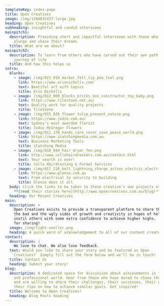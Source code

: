 ```yaml
---
templateKey: index-page
title: Open Creatives
image: /img/1266032437-large.jpg
heading: Open Creatives
subheading: insightful and candid interviews
mainpitch1:
  description: Providing short and impactful interviews with those who take the
    plunge and chase their dreams
  title: What are we about?
mainpitch2:
  description: To learn from others who have carved out their own path along their
    journey of life
  title: And how this helps us
intro:
  blurbs:
    - image: /img/023_010_marker_felt_tip_pen_tool.png
      link: https://www.erinnicholls.com/
      text: Beatiful art with Copics
      title: Erin Nicholls
    - image: /img/012_009_blocks_bricks_box_constructor_toy_baby.png
      link: https://www.tilestone.net.au/
      text: Quality work for quality projects
      title: TileStone
    - image: /img/015_026_flower_tulip_present_nature.png
      link: https://www.jodie.com.au/
      text: Sydney's most awarded florist
      title: Jodie McGregor Flowers
    - image: /img/011_139_hands_care_cover_save_peace_world.png
      link: https://www.icatchingmedia.com.au
      text: Business Marketing Tools
      title: iCatching Media
    - image: /img/018_044_hair_dryer_fen.png
      link: http://www.cellohairdressers.com.au/contact.html
      text: Your search is over!
      title: Cello Hairdressing & Formal Services
    - image: /img/017_226_bolt_lightning_charge_action_electric_electricity.png
      link: https://www.glenco.com.au
      text: From electrical to security to building
      title: Glenco does it all
  body: Click the links to be taken to these creative's own projects otherwise
    **[read their stories here](http://www.opencreatives.com.au/blog)**
  heading: Our Recent Creatives
main:
  description: >
    Open Creatives exists to provide a transparent platform to share the good
    the bad and the ugly sides of growth and creativity in hopes of helping to
    instil others with some extra confidence to achieve higher highs.  Thank you
    for sharing!
  image: /img/light-smaller.png
  heading: A quick word of acknowledgement to all of our content creators
contact:
  description: |
    We love to chat. We also love feedback.
  text: Would you like to share your story and be featured on Open
    Creatives?  Simply fill out the form below and we'll be in touch!
  title: Contact Us
  heading: Submit your story!
blog:
  description: A dedicated space for discussion about achievements in the personal
    and professional world. Hear from those who have dared to chase their dreams
    and are willing to share their challenges, their successes, their wisdom and
    their tips on how to achieve similar goals. Get inspired!
  title: Welcome to Open Creatives!
  heading: Blog Posts heading
---
```

